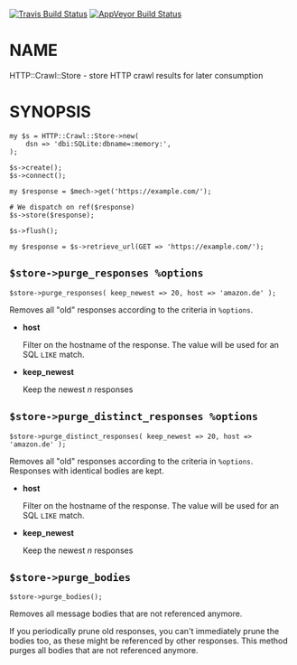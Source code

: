 
[![Travis Build Status](https://travis-ci.org/Corion/HTTP-Crawl-Store.svg?branch=master)](https://travis-ci.org/Corion/HTTP-Crawl-Store)
[![AppVeyor Build Status](https://ci.appveyor.com/api/projects/status/github/Corion/HTTP-Crawl-Store?branch=master&svg=true)](https://ci.appveyor.com/project/Corion/HTTP-Crawl-Store)

# NAME

HTTP::Crawl::Store - store HTTP crawl results for later consumption

# SYNOPSIS

    my $s = HTTP::Crawl::Store->new(
        dsn => 'dbi:SQLite:dbname=:memory:',
    );

    $s->create();
    $s->connect();

    my $response = $mech->get('https://example.com/');

    # We dispatch on ref($response)
    $s->store($response);

    $s->flush();

    my $response = $s->retrieve_url(GET => 'https://example.com/');

## `$store->purge_responses %options`

    $store->purge_responses( keep_newest => 20, host => 'amazon.de' );

Removes all "old" responses according to the criteria in `%options`.

- **host**

    Filter on the hostname of the response. The value will be used for
    an SQL `LIKE` match.

- **keep\_newest**

    Keep the newest _n_ responses

## `$store->purge_distinct_responses %options`

    $store->purge_distinct_responses( keep_newest => 20, host => 'amazon.de' );

Removes all "old" responses according to the criteria in `%options`. Responses
with identical bodies are kept.

- **host**

    Filter on the hostname of the response. The value will be used for
    an SQL `LIKE` match.

- **keep\_newest**

    Keep the newest _n_ responses

## `$store->purge_bodies`

    $store->purge_bodies();

Removes all message bodies that are not referenced anymore.

If you periodically prune old responses, you can't immediately prune the
bodies too, as these might be referenced by other responses. This method
purges all bodies that are not referenced anymore.
